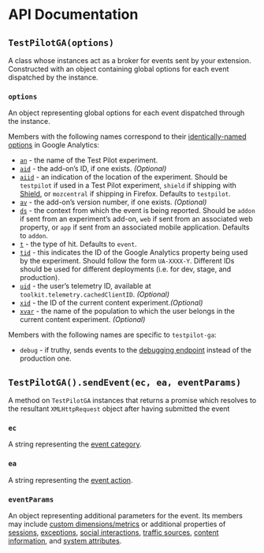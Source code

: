 # API Documentation

## `TestPilotGA(options)`

A class whose instances act as a broker for events sent by your extension.
Constructed with an object containing global options for each event dispatched
by the instance.

### `options`

An object representing global options for each event dispatched through the instance.

Members with the following names correspond to their [identically-named options](https://developers.google.com/analytics/devguides/collection/protocol/v1/parameters) in Google Analytics:

- [`an`](https://developers.google.com/analytics/devguides/collection/protocol/v1/parameters#an) - the name of the Test Pilot experiment.
- [`aid`](https://developers.google.com/analytics/devguides/collection/protocol/v1/parameters#aid) - the add-on’s ID, if one exists. _(Optional)_
- [`aiid`](https://developers.google.com/analytics/devguides/collection/protocol/v1/parameters#aiid) - an indication of the location of the experiment. Should be `testpilot` if used in a Test Pilot experiment, `shield` if shipping with [Shield](https://wiki.mozilla.org/Firefox/Shield), or `mozcentral` if shipping in Firefox. Defaults to `testpilot`.
- [`av`](https://developers.google.com/analytics/devguides/collection/protocol/v1/parameters#av) - the add-on’s version number, if one exists. _(Optional)_
- [`ds`](https://developers.google.com/analytics/devguides/collection/protocol/v1/parameters#ds) - the context from which the event is being reported. Should be `addon` if sent from an experiment’s add-on, `web` if sent from an associated web property, or `app` if sent from an associated mobile application. Defaults to `addon`.
- [`t`](https://developers.google.com/analytics/devguides/collection/protocol/v1/parameters#t) - the type of hit. Defaults to `event`.
- [`tid`](https://developers.google.com/analytics/devguides/collection/protocol/v1/parameters#tid) - this indicates the ID of the Google Analytics property being used by the experiment. Should follow the form `UA-XXXX-Y`. Different IDs should be used for different deployments (i.e. for dev, stage, and production).
- [`uid`](https://developers.google.com/analytics/devguides/collection/protocol/v1/parameters#uid) - the user’s telemetry ID, available at `toolkit.telemetry.cachedClientID`. _(Optional)_
- [`xid`](https://developers.google.com/analytics/devguides/collection/protocol/v1/parameters#xid) - the ID of the current content experiment._(Optional)_
- [`xvar`](https://developers.google.com/analytics/devguides/collection/protocol/v1/parameters#xvar) - the name of the population to which the user belongs in the current content  experiment. _(Optional)_

Members with the following names are specific to `testpilot-ga`:

- `debug` - if truthy, sends events to the [debugging endpoint](https://developers.google.com/analytics/devguides/collection/protocol/v1/validating-hits) instead of the production one.

## `TestPilotGA().sendEvent(ec, ea, eventParams)`

A method on `TestPilotGA` instances that returns a promise which resolves to the resultant
`XMLHttpRequest` object after having submitted the event

### `ec`

A string representing the [event category](https://developers.google.com/analytics/devguides/collection/protocol/v1/parameters#ec).

### `ea`

A string representing the [event action](https://developers.google.com/analytics/devguides/collection/protocol/v1/parameters#ea).

### `eventParams`

An object representing additional parameters for the event. Its members may include [custom dimensions/metrics](https://developers.google.com/analytics/devguides/collection/protocol/v1/parameters#customs) or additional properties of [sessions](https://developers.google.com/analytics/devguides/collection/protocol/v1/parameters#session), [exceptions](https://developers.google.com/analytics/devguides/collection/protocol/v1/parameters#exception), [social interactions](https://developers.google.com/analytics/devguides/collection/protocol/v1/parameters#social), [traffic sources](https://developers.google.com/analytics/devguides/collection/protocol/v1/parameters#trafficsources), [content information](https://developers.google.com/analytics/devguides/collection/protocol/v1/parameters#content), and [system attributes](https://developers.google.com/analytics/devguides/collection/protocol/v1/parameters#system).
